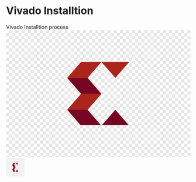 # Vivado Installtion
Vivado Installtion process
![alt text](images/xilinx_logo.png)
<img src="images/xilinx_logo.png" alt="alt text" width="50" height="50">

